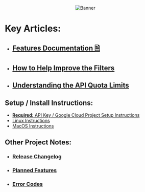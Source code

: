 <p align="center"><img alt="Banner" src="https://i.imgur.com/TGzgq4V.png"></p>

# Key Articles:
* ## [Features Documentation 🗎](https://github.com/ThioJoe/YT-Spammer-Purge/wiki/Documentation-Hub)
* ## [How to Help Improve the Filters](https://github.com/ThioJoe/YT-Spammer-Purge/wiki/How-to-Help-Improve-the-Filters)
* ## [Understanding the API Quota Limits](https://github.com/ThioJoe/YT-Spammer-Purge/wiki/Understanding-YouTube-API-Quota-Limits)

## Setup / Install Instructions:
   * [**Required:** API Key / Google Cloud Project Setup Instructions](https://github.com/ThioJoe/YT-Spammer-Purge/wiki/Instructions:-Obtaining-an-API-Key)
   * [Linux Instructions](Linux-Installation-Instructions)
   * [MacOS Instructions](MacOS-Instructions)


## Other Project Notes:
* ### [Release Changelog](https://github.com/ThioJoe/YT-Spammer-Purge/wiki/Release-Changelog)
* ### [Planned Features](Planned-Features)
* ### [Error Codes](https://github.com/ThioJoe/YT-Spammer-Purge/wiki/Error-Codes)